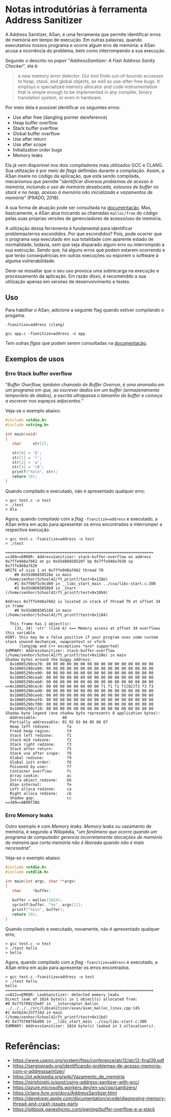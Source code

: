 
# Notas introdutórias à ferramenta Address Sanitizer

A Address Sanitizer, ASan, é uma ferramenta que permite identificar erros de memória em tempo de execução. 
Em outras palavras, quando executamos nossos programa e ocorre algum erro de memória: a ASan acusa a ocorrência do problema, bem como interrompendo a sua execução. 

Segundo o descrito no _paper_ "_AddressSanitizer: A Fast Address Sanity Checker_", ela é:

> a new memory error detector. Our tool finds out-of-bounds accesses to heap, stack, and global objects, as well as use-after-free bugs. It employs a specialized memory allocator and code instrumentation that is simple enough to be implemented in any compiler, binary translation system, or even in hardware.

Por meio dela é possível identificar os seguintes erros:

- Use after free (dangling pointer dereference)
- Heap buffer overflow
- Stack buffer overflow
- Global buffer overflow
- Use after return
- Use after scope
- Initialization order bugs
- Memory leaks

Ela já vem disponível nos dois compiladores mais utilizados GCC e CLANG. Sua utilização é por meio de _flags_ 
definidas durante a compilação. Assim, a ASan insere no código da aplicação, que está sendo compilada, mecanismos que permite "_identificar diversos problemas de acesso à memória, incluindo o uso de memória desalocada, estouros de buffer no stack e no heap, acesso à memória não inicializada e vazamentos de memória_" (PRADO, 2018).

A sua forma de atuação pode ser consultada na [documentação](https://github.com/google/sanitizers/wiki/AddressSanitizerCallStack). Mas, basicamente, a ASan atua trocando as chamadas `malloc/free` do código pelas suas próprias versões de gerenciadores de acesso/uso de memória. 

A utilização dessa ferramenta é fundamental para identificar problemas/erros escondidos. Por que escondidos? Pois, pode ocorrer que o programa seja executado em sua totalidade com aparente estado de normalidade, todavia, sem que seja disparado algum erro ou interrompido a sua execução. Sendo que, há alguns erros que podem estarem ocorrendo e que terão consequências em outras execuções ou exporem o software à alguma vulnerabilidade.   

Deve-se ressaltar que o seu uso provoca uma sobrecarga na execução e processamento da aplicação. Em razão disso, é recomenddo a sua utilização apenas em versões de desenvolvimento e testes.

## Uso

Para habilitar o ASan, adicione a seguinte flag quando estiver compilando o progama. 

`-fsanitize=address (clang)`

`gcc app.c -fsanitize=address -o app`

Tem outras _flgas_ que podem serem consultadas na [documentação](https://github.com/google/sanitizers/wiki/AddressSanitizerCallStack).

## Exemplos de usos

###  Erro Stack buffer overflow
"_Buffer Overflow, também chamado de Buffer Overrun, é uma anomalia em um programa em que, ao escrever dados em um buffer (armazenamento temporário de dados), a escrita ultrapassa o tamanho do buffer e começa a escrever nos espaços adjacentes._"

Veja-se o exemplo abaixo:

```c
#include <stdio.h>
#include <string.h>

int main(void) 
{
   char     str[2];

   str[0] = 'O';
   str[1] = 'l';
   str[2] = 'a';
   str[3] = '\0';
   printf("%s\n", str);
   return (0);
}
```
Quando compilado e executado, não é apresentado qualquer erro;

```shell 
> gcc test.c -o test 
> ./test
> Ola
```
Agora, quando compilado com a _flag_ `-fsanitize=address` e executado, a ASan entra em ação para apresentar os erros encontrados e interromper a respectiva execução.

```shel 
> gcc test.c -fsanitize=address -o test
> ./test

=================================================================
==389==ERROR: AddressSanitizer: stack-buffer-overflow on address 0x7ffe948a7662 at pc 0x55d86850528f bp 0x7ffe948a7630 sp 0x7ffe948a7628
WRITE of size 1 at 0x7ffe948a7662 thread T0
    #0 0x55d86850528e in main (/home/senhor/School42/ft_printf/test+0x128e)
    #1 0x7f06f5c9cd09 in __libc_start_main ../csu/libc-start.c:308
    #2 0x55d8685050b9 in _start (/home/senhor/School42/ft_printf/test+0x10b9)

Address 0x7ffe948a7662 is located in stack of thread T0 at offset 34 in frame
    #0 0x55d868505184 in main (/home/senhor/School42/ft_printf/test+0x1184)

  This frame has 1 object(s):
    [32, 34) 'str' (line 6) <== Memory access at offset 34 overflows this variable
HINT: this may be a false positive if your program uses some custom stack unwind mechanism, swapcontext or vfork
      (longjmp and C++ exceptions *are* supported)
SUMMARY: AddressSanitizer: stack-buffer-overflow (/home/senhor/School42/ft_printf/test+0x128e) in main
Shadow bytes around the buggy address:
  0x10005290ce70: 00 00 00 00 00 00 00 00 00 00 00 00 00 00 00 00
  0x10005290ce80: 00 00 00 00 00 00 00 00 00 00 00 00 00 00 00 00
  0x10005290ce90: 00 00 00 00 00 00 00 00 00 00 00 00 00 00 00 00
  0x10005290cea0: 00 00 00 00 00 00 00 00 00 00 00 00 00 00 00 00
  0x10005290ceb0: 00 00 00 00 00 00 00 00 00 00 00 00 00 00 00 00
=>0x10005290cec0: 00 00 00 00 00 00 00 00 f1 f1 f1 f1[02]f3 f3 f3
  0x10005290ced0: 00 00 00 00 00 00 00 00 00 00 00 00 00 00 00 00
  0x10005290cee0: 00 00 00 00 00 00 00 00 00 00 00 00 00 00 00 00
  0x10005290cef0: 00 00 00 00 00 00 00 00 00 00 00 00 00 00 00 00
  0x10005290cf00: 00 00 00 00 00 00 00 00 00 00 00 00 00 00 00 00
  0x10005290cf10: 00 00 00 00 00 00 00 00 00 00 00 00 00 00 00 00
Shadow byte legend (one shadow byte represents 8 application bytes):
  Addressable:           00
  Partially addressable: 01 02 03 04 05 06 07
  Heap left redzone:       fa
  Freed heap region:       fd
  Stack left redzone:      f1
  Stack mid redzone:       f2
  Stack right redzone:     f3
  Stack after return:      f5
  Stack use after scope:   f8
  Global redzone:          f9
  Global init order:       f6
  Poisoned by user:        f7
  Container overflow:      fc
  Array cookie:            ac
  Intra object redzone:    bb
  ASan internal:           fe
  Left alloca redzone:     ca
  Right alloca redzone:    cb
  Shadow gap:              cc
==389==ABORTING

```

### Erro Memory leaks

Outro exemplo é com _Memory leaks_. _Memory leaks_ ou vazamento de memória, é segundo a Wikipédia, "_um fenômeno que ocorre quando um programa de computador gerencia incorretamente alocações de memória de maneira que certa memória não é liberada quando não é mais necessária_". 

Veja-se o exemplo abaixo:

```c
#include <stdio.h>
#include <stdlib.h>

int main(int argc, char **argv)
{
   char     *buffer;
   
   buffer = malloc(1024);
   sprintf(buffer, "%s", argv[1]);
   printf("%s\n", buffer);
   return (0);
}
```
Quando compilado e executado, novamente, não é apresentado qualquer erro;

```shell 
> gcc test.c -o test 
> ./test hello
> hello
```
Agora, quando compilado com a _flag_ `-fsanitize=address` e executado, a ASan entra em ação para apresentar os erros encontrados.

```shel 
> gcc test.c -fsanitize=address -o test
> ./test hello                                                                                                                                                         hello                                                                                                                                                                                                                                                                                                                                         =================================================================                                                      ==822==ERROR: LeakSanitizer: detected memory leaks                                                                                                                                                                                                                                                                                            Direct leak of 1024 byte(s) in 1 object(s) allocated from:                                                                                                                 #0 0x7f5f09215e8f in __interceptor_malloc ../../../../src/libsanitizer/asan/asan_malloc_linux.cpp:145                                                                  #1 0x5624c33ff1bd in main (/home/senhor/School42/ft_printf/test+0x11bd)                                                                                                #2 0x7f5f08fbbd09 in __libc_start_main ../csu/libc-start.c:308                                                                                                                                                                                                                                                                            SUMMARY: AddressSanitizer: 1024 byte(s) leaked in 1 allocation(s).    

```


# Referências:

- https://www.usenix.org/system/files/conference/atc12/atc12-final39.pdf
- https://sergioprado.org/identificando-problemas-de-acesso-memoria-com-o-addresssanitizer/
- https://pt.wikipedia.org/wiki/Vazamento_de_memória
- https://girishjoshi.io/post/using-address-sanitizer-with-gcc/
- https://azure.microsofts.workers.dev/en-us/cpp/sanitizers/
- https://clang.llvm.org/docs/AddressSanitizer.html
- https://developer.apple.com/documentation/xcode/diagnosing-memory-thread-and-crash-issues-early
- https://gitbook.ganeshicmc.com/pwning/buffer-overflow-e-a-stack
